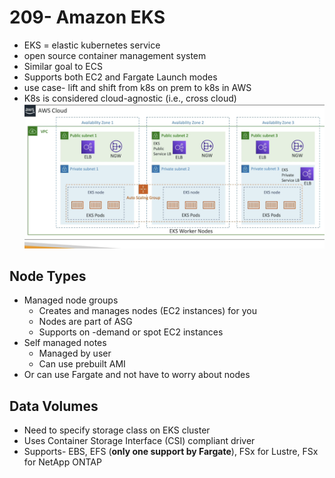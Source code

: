 # 209- Amazon EKS
- EKS = elastic kubernetes service
- open source container management system
- Similar goal to ECS
- Supports both EC2 and Fargate Launch modes
- use case- lift and shift from k8s on prem to k8s in AWS
- K8s is considered cloud-agnostic (i.e., cross cloud)
![](attachments/Pasted%20image%2020241006094708.png)

## Node Types
- Managed node groups
	- Creates and manages nodes (EC2 instances) for you
	- Nodes are part of ASG
	- Supports on -demand or spot EC2 instances
- Self managed notes
	- Managed by user
	- Can use prebuilt AMI
- Or can use Fargate and not have to worry about nodes

## Data Volumes
- Need to specify storage class on EKS cluster
- Uses Container Storage Interface (CSI) compliant driver
- Supports- EBS, EFS (**only one support by Fargate**), FSx for Lustre, FSx for NetApp ONTAP